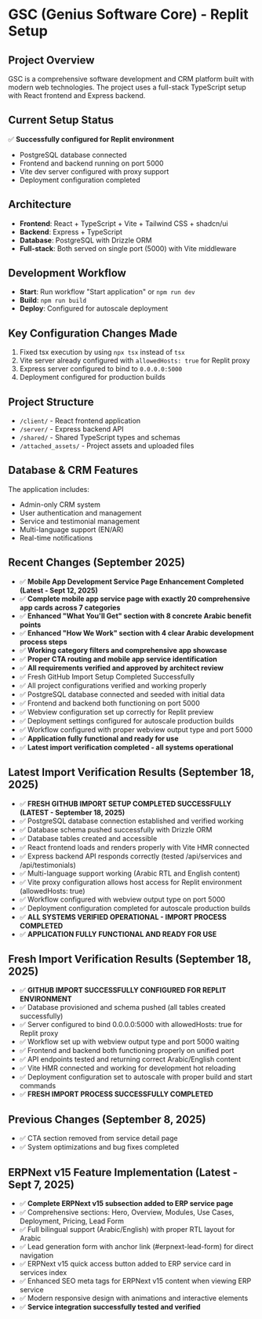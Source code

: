 # GSC (Genius Software Core) - Replit Setup

## Project Overview
GSC is a comprehensive software development and CRM platform built with modern web technologies. The project uses a full-stack TypeScript setup with React frontend and Express backend.

## Current Setup Status
✅ **Successfully configured for Replit environment**
- PostgreSQL database connected
- Frontend and backend running on port 5000
- Vite dev server configured with proxy support
- Deployment configuration completed

## Architecture
- **Frontend**: React + TypeScript + Vite + Tailwind CSS + shadcn/ui
- **Backend**: Express + TypeScript
- **Database**: PostgreSQL with Drizzle ORM
- **Full-stack**: Both served on single port (5000) with Vite middleware

## Development Workflow
- **Start**: Run workflow "Start application" or `npm run dev`
- **Build**: `npm run build`
- **Deploy**: Configured for autoscale deployment

## Key Configuration Changes Made
1. Fixed tsx execution by using `npx tsx` instead of `tsx`
2. Vite server already configured with `allowedHosts: true` for Replit proxy
3. Express server configured to bind to `0.0.0.0:5000`
4. Deployment configured for production builds

## Project Structure
- `/client/` - React frontend application
- `/server/` - Express backend API
- `/shared/` - Shared TypeScript types and schemas
- `/attached_assets/` - Project assets and uploaded files

## Database & CRM Features
The application includes:
- Admin-only CRM system
- User authentication and management
- Service and testimonial management
- Multi-language support (EN/AR)
- Real-time notifications

## Recent Changes (September 2025)
- ✅ **Mobile App Development Service Page Enhancement Completed (Latest - Sept 12, 2025)**
- ✅ **Complete mobile app service page with exactly 20 comprehensive app cards across 7 categories**
- ✅ **Enhanced "What You'll Get" section with 8 concrete Arabic benefit points**
- ✅ **Enhanced "How We Work" section with 4 clear Arabic development process steps**
- ✅ **Working category filters and comprehensive app showcase**
- ✅ **Proper CTA routing and mobile app service identification**
- ✅ **All requirements verified and approved by architect review**
- ✅ Fresh GitHub Import Setup Completed Successfully
- ✅ All project configurations verified and working properly
- ✅ PostgreSQL database connected and seeded with initial data
- ✅ Frontend and backend both functioning on port 5000
- ✅ Webview configuration set up correctly for Replit preview
- ✅ Deployment settings configured for autoscale production builds
- ✅ Workflow configured with proper webview output type and port 5000
- ✅ **Application fully functional and ready for use**
- ✅ **Latest import verification completed - all systems operational**

## Latest Import Verification Results (September 18, 2025)
- ✅ **FRESH GITHUB IMPORT SETUP COMPLETED SUCCESSFULLY (LATEST - September 18, 2025)**
- ✅ PostgreSQL database connection established and verified working
- ✅ Database schema pushed successfully with Drizzle ORM
- ✅ Database tables created and accessible 
- ✅ React frontend loads and renders properly with Vite HMR connected
- ✅ Express backend API responds correctly (tested /api/services and /api/testimonials)
- ✅ Multi-language support working (Arabic RTL and English content)
- ✅ Vite proxy configuration allows host access for Replit environment (allowedHosts: true)
- ✅ Workflow configured with webview output type on port 5000
- ✅ Deployment configuration completed for autoscale production builds
- ✅ **ALL SYSTEMS VERIFIED OPERATIONAL - IMPORT PROCESS COMPLETED**
- ✅ **APPLICATION FULLY FUNCTIONAL AND READY FOR USE**

## Fresh Import Verification Results (September 18, 2025)
- ✅ **GITHUB IMPORT SUCCESSFULLY CONFIGURED FOR REPLIT ENVIRONMENT**
- ✅ Database provisioned and schema pushed (all tables created successfully)
- ✅ Server configured to bind 0.0.0.0:5000 with allowedHosts: true for Replit proxy
- ✅ Workflow set up with webview output type and port 5000 waiting
- ✅ Frontend and backend both functioning properly on unified port
- ✅ API endpoints tested and returning correct Arabic/English content
- ✅ Vite HMR connected and working for development hot reloading
- ✅ Deployment configuration set to autoscale with proper build and start commands
- ✅ **FRESH IMPORT PROCESS SUCCESSFULLY COMPLETED**

## Previous Changes (September 8, 2025)
- ✅ CTA section removed from service detail page
- ✅ System optimizations and bug fixes completed

## ERPNext v15 Feature Implementation (Latest - Sept 7, 2025)
- ✅ **Complete ERPNext v15 subsection added to ERP service page**
- ✅ Comprehensive sections: Hero, Overview, Modules, Use Cases, Deployment, Pricing, Lead Form
- ✅ Full bilingual support (Arabic/English) with proper RTL layout for Arabic
- ✅ Lead generation form with anchor link (#erpnext-lead-form) for direct navigation
- ✅ ERPNext v15 quick access button added to ERP service card in services index
- ✅ Enhanced SEO meta tags for ERPNext v15 content when viewing ERP service
- ✅ Modern responsive design with animations and interactive elements
- ✅ **Service integration successfully tested and verified**